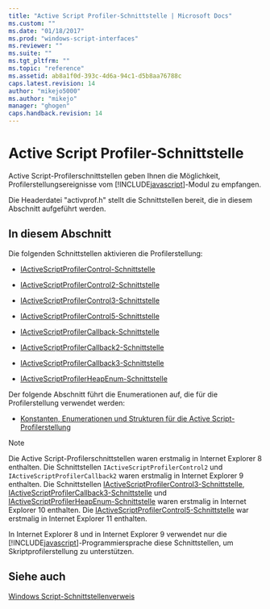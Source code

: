 ```yaml
---
title: "Active Script Profiler-Schnittstelle | Microsoft Docs"
ms.custom: ""
ms.date: "01/18/2017"
ms.prod: "windows-script-interfaces"
ms.reviewer: ""
ms.suite: ""
ms.tgt_pltfrm: ""
ms.topic: "reference"
ms.assetid: ab8a1f0d-393c-4d6a-94c1-d5b8aa76788c
caps.latest.revision: 14
author: "mikejo5000"
ms.author: "mikejo"
manager: "ghogen"
caps.handback.revision: 14
---
```

# Active Script Profiler-Schnittstelle
Active Script\-Profilerschnittstellen geben Ihnen die Möglichkeit, Profilerstellungsereignisse vom [!INCLUDE[javascript](../../javascript/includes/javascript-md.md)]\-Modul zu empfangen.  
  
 Die Headerdatei "activprof.h" stellt die Schnittstellen bereit, die in diesem Abschnitt aufgeführt werden.  
  
## In diesem Abschnitt  
 Die folgenden Schnittstellen aktivieren die Profilerstellung:  
  
-   [IActiveScriptProfilerControl\-Schnittstelle](../../winscript/reference/iactivescriptprofilercontrol-interface.md)  
  
-   [IActiveScriptProfilerControl2\-Schnittstelle](../../winscript/reference/iactivescriptprofilercontrol2-interface.md)  
  
-   [IActiveScriptProfilerControl3\-Schnittstelle](../../winscript/reference/iactivescriptprofilercontrol3-interface.md)  
  
-   [IActiveScriptProfilerControl5\-Schnittstelle](../../winscript/reference/iactivescriptprofilercontrol5-interface.md)  
  
-   [IActiveScriptProfilerCallback\-Schnittstelle](../../winscript/reference/iactivescriptprofilercallback-interface.md)  
  
-   [IActiveScriptProfilerCallback2\-Schnittstelle](../../winscript/reference/iactivescriptprofilercallback2-interface.md)  
  
-   [IActiveScriptProfilerCallback3\-Schnittstelle](../../winscript/reference/iactivescriptprofilercallback3-interface.md)  
  
-   [IActiveScriptProfilerHeapEnum\-Schnittstelle](../../winscript/reference/iactivescriptprofilerheapenum-interface.md)  
  
 Der folgende Abschnitt führt die Enumerationen auf, die für die Profilerstellung verwendet werden:  
  
-   [Konstanten, Enumerationen und Strukturen für die Active Script\-Profilerstellung](../../winscript/reference/active-script-profiler-constants-enumerations-and-structures.md)  
  
> [!NOTE]
>  Die Active Script\-Profilerschnittstellen waren erstmalig in Internet Explorer 8 enthalten.  Die Schnittstellen `IActiveScriptProfilerControl2` und `IActiveScriptProfilerCallback2` waren erstmalig in Internet Explorer 9 enthalten.  Die Schnittstellen [IActiveScriptProfilerControl3\-Schnittstelle](../../winscript/reference/iactivescriptprofilercontrol3-interface.md), [IActiveScriptProfilerCallback3\-Schnittstelle](../../winscript/reference/iactivescriptprofilercallback3-interface.md) und [IActiveScriptProfilerHeapEnum\-Schnittstelle](../../winscript/reference/iactivescriptprofilerheapenum-interface.md) waren erstmalig in Internet Explorer 10 enthalten.  Die [IActiveScriptProfilerControl5\-Schnittstelle](../../winscript/reference/iactivescriptprofilercontrol5-interface.md) war erstmalig in Internet Explorer 11 enthalten.  
>   
>  In Internet Explorer 8 und in Internet Explorer 9 verwendet nur die [!INCLUDE[javascript](../../javascript/includes/javascript-md.md)]\-Programmiersprache diese Schnittstellen, um Skriptprofilerstellung zu unterstützen.  
  
## Siehe auch  
 [Windows Script\-Schnittstellenverweis](../../winscript/reference/windows-script-interfaces-reference.md)